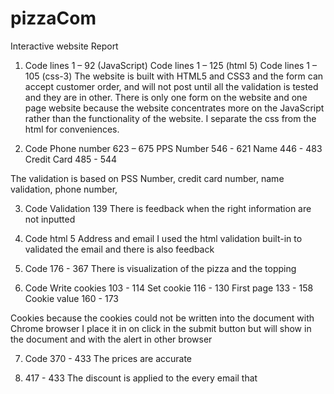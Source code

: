# pizzaCom


Interactive website Report


1.	Code lines 1 – 92 (JavaScript)
Code lines 1 – 125 (html 5)
Code lines 1 – 105 (css-3)
The website is built with HTML5 and CSS3 and the form can accept customer order, and will not post until all the validation is tested and they are in other. There is only one form on the website and one page website because the website concentrates more on the JavaScript rather than the functionality of the website. I separate the css from the html for conveniences.

2.	Code 
Phone number 623 – 675
PPS Number	546 - 621
Name 		446 - 483
Credit Card	485 - 544	

The validation is based on PSS Number, credit card number, name validation, phone number, 


3.	Code
Validation 139
There is feedback when the right information are not inputted 

4.	Code html 5 Address and email
I used the html validation built-in to validated the email and there is also feedback 

5.	Code
176 - 367
There is visualization of the pizza and the topping

6.	Code
Write cookies	103 - 114
Set cookie		116 - 130
First page		133 - 158
Cookie value	160 - 173

Cookies because the cookies could not be written into the document with Chrome browser I place it in on click in the submit button but will show in the document and with the alert in other browser

7.	Code
370 - 433
The prices are accurate 

8.	417 - 433
The discount is applied to the every email that 
